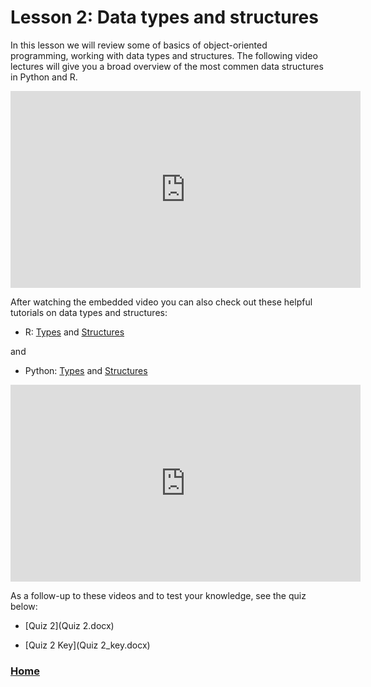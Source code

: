 # Lesson 2: Data types and structures

In this lesson we will review some of basics of object-oriented programming, working with data types and structures. 
The following video lectures will give you a broad overview of the most commen data structures in Python and R.

<iframe width="560" height="315" src="https://www.youtube.com/embed/_CJJClN4FWk" title="YouTube video player" frameborder="0" allow="accelerometer; autoplay; clipboard-write; encrypted-media; gyroscope; picture-in-picture; web-share" allowfullscreen></iframe>

After watching the embedded video you can also check out these helpful tutorials on data types and structures:

* R: [Types](https://www.programiz.com/r/data-types) and [Structures](https://www.geeksforgeeks.org/data-structures-in-r-programming/)

and 

* Python: [Types](https://www.programiz.com/python-programming/variables-datatypes) and [Structures](https://www.geeksforgeeks.org/python-data-structures/)



<iframe width="560" height="315" src="https://www.youtube.com/embed/hAFlENjFghU" title="YouTube video player" frameborder="0" allow="accelerometer; autoplay; clipboard-write; encrypted-media; gyroscope; picture-in-picture; web-share" allowfullscreen></iframe>

As a follow-up to these videos and to test your knowledge, see the quiz below:

* [Quiz 2](Quiz 2.docx)

* [Quiz 2 Key](Quiz 2_key.docx)




### [Home](https://bdeck8317.github.io/compPsy.github.io/)
